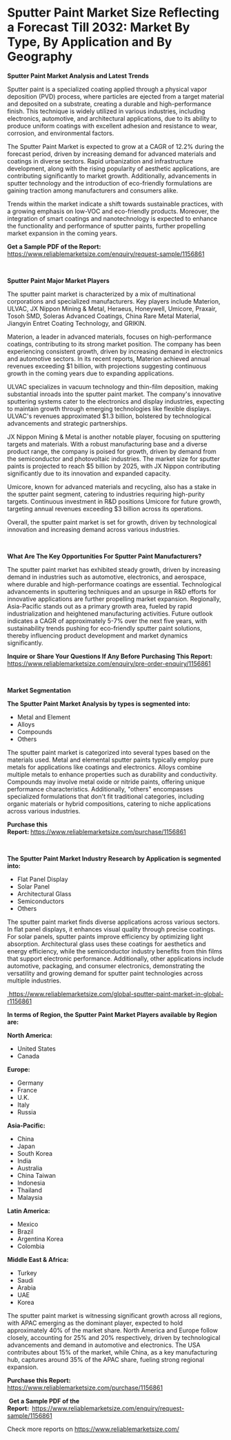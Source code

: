 <p><h1>Sputter Paint Market Size Reflecting a Forecast Till 2032: Market By Type, By Application and By Geography</h1></p><p><strong>Sputter Paint Market Analysis and Latest Trends</strong></p>
<p><p>Sputter paint is a specialized coating applied through a physical vapor deposition (PVD) process, where particles are ejected from a target material and deposited on a substrate, creating a durable and high-performance finish. This technique is widely utilized in various industries, including electronics, automotive, and architectural applications, due to its ability to produce uniform coatings with excellent adhesion and resistance to wear, corrosion, and environmental factors.</p><p>The Sputter Paint Market is expected to grow at a CAGR of 12.2% during the forecast period, driven by increasing demand for advanced materials and coatings in diverse sectors. Rapid urbanization and infrastructure development, along with the rising popularity of aesthetic applications, are contributing significantly to market growth. Additionally, advancements in sputter technology and the introduction of eco-friendly formulations are gaining traction among manufacturers and consumers alike.</p><p>Trends within the market indicate a shift towards sustainable practices, with a growing emphasis on low-VOC and eco-friendly products. Moreover, the integration of smart coatings and nanotechnology is expected to enhance the functionality and performance of sputter paints, further propelling market expansion in the coming years.</p></p>
<p><strong>Get a Sample PDF of the Report:&nbsp;</strong> <a href="https://www.reliablemarketsize.com/enquiry/request-sample/1156861?utm_campaign=2481&utm_medium=2&utm_source=Github&utm_content=ia&utm_term=21032025&utm_id=sputter-paint">https://www.reliablemarketsize.com/enquiry/request-sample/1156861</a></p>
<p>&nbsp;</p>
<p><strong>Sputter Paint Major Market Players</strong></p>
<p><p>The sputter paint market is characterized by a mix of multinational corporations and specialized manufacturers. Key players include Materion, ULVAC, JX Nippon Mining & Metal, Heraeus, Honeywell, Umicore, Praxair, Tosoh SMD, Soleras Advanced Coatings, China Rare Metal Material, Jiangyin Entret Coating Technology, and GRIKIN. </p><p>Materion, a leader in advanced materials, focuses on high-performance coatings, contributing to its strong market position. The company has been experiencing consistent growth, driven by increasing demand in electronics and automotive sectors. In its recent reports, Materion achieved annual revenues exceeding $1 billion, with projections suggesting continuous growth in the coming years due to expanding applications.</p><p>ULVAC specializes in vacuum technology and thin-film deposition, making substantial inroads into the sputter paint market. The company's innovative sputtering systems cater to the electronics and display industries, expecting to maintain growth through emerging technologies like flexible displays. ULVAC's revenues approximated $1.3 billion, bolstered by technological advancements and strategic partnerships.</p><p>JX Nippon Mining & Metal is another notable player, focusing on sputtering targets and materials. With a robust manufacturing base and a diverse product range, the company is poised for growth, driven by demand from the semiconductor and photovoltaic industries. The market size for sputter paints is projected to reach $5 billion by 2025, with JX Nippon contributing significantly due to its innovation and expanded capacity.</p><p>Umicore, known for advanced materials and recycling, also has a stake in the sputter paint segment, catering to industries requiring high-purity targets. Continuous investment in R&D positions Umicore for future growth, targeting annual revenues exceeding $3 billion across its operations. </p><p>Overall, the sputter paint market is set for growth, driven by technological innovation and increasing demand across various industries.</p></p>
<p>&nbsp;</p>
<p><strong>What Are The Key Opportunities For Sputter Paint Manufacturers?</strong></p>
<p><p>The sputter paint market has exhibited steady growth, driven by increasing demand in industries such as automotive, electronics, and aerospace, where durable and high-performance coatings are essential. Technological advancements in sputtering techniques and an upsurge in R&D efforts for innovative applications are further propelling market expansion. Regionally, Asia-Pacific stands out as a primary growth area, fueled by rapid industrialization and heightened manufacturing activities. Future outlook indicates a CAGR of approximately 5-7% over the next five years, with sustainability trends pushing for eco-friendly sputter paint solutions, thereby influencing product development and market dynamics significantly.</p></p>
<p><strong>Inquire or Share Your Questions If Any Before Purchasing This Report:</strong> <a href="https://www.reliablemarketsize.com/enquiry/pre-order-enquiry/1156861?utm_campaign=2481&utm_medium=2&utm_source=Github&utm_content=ia&utm_term=21032025&utm_id=sputter-paint">https://www.reliablemarketsize.com/enquiry/pre-order-enquiry/1156861</a></p>
<p>&nbsp;</p>
<p><strong>Market Segmentation</strong></p>
<p><strong>The Sputter Paint Market Analysis by types is segmented into:</strong></p>
<p><ul><li>Metal and Element</li><li>Alloys</li><li>Compounds</li><li>Others</li></ul></p>
<p><p>The sputter paint market is categorized into several types based on the materials used. Metal and elemental sputter paints typically employ pure metals for applications like coatings and electronics. Alloys combine multiple metals to enhance properties such as durability and conductivity. Compounds may involve metal oxide or nitride paints, offering unique performance characteristics. Additionally, "others" encompasses specialized formulations that don't fit traditional categories, including organic materials or hybrid compositions, catering to niche applications across various industries.</p></p>
<p><strong>Purchase this Report:&nbsp;</strong><a href="https://www.reliablemarketsize.com/purchase/1156861?utm_campaign=2481&utm_medium=2&utm_source=Github&utm_content=ia&utm_term=21032025&utm_id=sputter-paint">https://www.reliablemarketsize.com/purchase/1156861</a></p>
<p>&nbsp;</p>
<p><strong>The Sputter Paint Market Industry Research by Application is segmented into:</strong></p>
<p><ul><li>Flat Panel Display</li><li>Solar Panel</li><li>Architectural Glass</li><li>Semiconductors</li><li>Others</li></ul></p>
<p><p>The sputter paint market finds diverse applications across various sectors. In flat panel displays, it enhances visual quality through precise coatings. For solar panels, sputter paints improve efficiency by optimizing light absorption. Architectural glass uses these coatings for aesthetics and energy efficiency, while the semiconductor industry benefits from thin films that support electronic performance. Additionally, other applications include automotive, packaging, and consumer electronics, demonstrating the versatility and growing demand for sputter paint technologies across multiple industries.</p></p>
<p><a href="https://www.reliablemarketsize.com/global-sputter-paint-market-in-global-r1156861?utm_campaign=2481&utm_medium=2&utm_source=Github&utm_content=ia&utm_term=21032025&utm_id=sputter-paint">&nbsp;https://www.reliablemarketsize.com/global-sputter-paint-market-in-global-r1156861</a></p>
<p><strong>In terms of Region, the Sputter Paint Market Players available by Region are:</strong></p>
<p>
    <p> <strong> North America: </strong>
        <ul>
            <li>United States</li>
            <li>Canada</li>
        </ul>
        </p> 
    <p> <strong> Europe: </strong>
        <ul>
            <li>Germany</li>
            <li>France</li>
            <li>U.K.</li>
            <li>Italy</li>
            <li>Russia</li>
        </ul>
        </p> 
    <p> <strong> Asia-Pacific: </strong>
        <ul>
            <li>China</li>
            <li>Japan</li>
            <li>South Korea</li>
            <li>India</li>
            <li>Australia</li>
            <li>China Taiwan</li>
            <li>Indonesia</li>
            <li>Thailand</li>
            <li>Malaysia</li>
        </ul>
        </p> 
    <p> <strong> Latin America: </strong>
        <ul>
            <li>Mexico</li>
            <li>Brazil</li>
            <li>Argentina Korea</li>
            <li>Colombia</li>
        </ul>
        </p> 
    <p> <strong> Middle East & Africa: </strong>
        <ul>
            <li>Turkey</li>
            <li>Saudi</li>
            <li>Arabia</li>
            <li>UAE</li>
            <li>Korea</li>
        </ul>
    </p>
    </p>
<p><p>The sputter paint market is witnessing significant growth across all regions, with APAC emerging as the dominant player, expected to hold approximately 40% of the market share. North America and Europe follow closely, accounting for 25% and 20% respectively, driven by technological advancements and demand in automotive and electronics. The USA contributes about 15% of the market, while China, as a key manufacturing hub, captures around 35% of the APAC share, fueling strong regional expansion.</p></p>
<p><strong>Purchase this Report: </strong><a href="https://www.reliablemarketsize.com/purchase/1156861?utm_campaign=2481&utm_medium=2&utm_source=Github&utm_content=ia&utm_term=21032025&utm_id=sputter-paint">https://www.reliablemarketsize.com/purchase/1156861</a></p>
<p>&nbsp;<strong>Get a Sample PDF of the Report:&nbsp;&nbsp;</strong><a href="https://www.reliablemarketsize.com/enquiry/request-sample/1156861?utm_campaign=2481&utm_medium=2&utm_source=Github&utm_content=ia&utm_term=21032025&utm_id=sputter-paint">https://www.reliablemarketsize.com/enquiry/request-sample/1156861</a></p>
<p><strong></strong></p>
<p>Check more reports on <a href="https://www.reliablemarketsize.com/?utm_campaign=2481&utm_medium=2&utm_source=Github&utm_content=ia&utm_term=21032025&utm_id=sputter-paint">https://www.reliablemarketsize.com/</a></p>